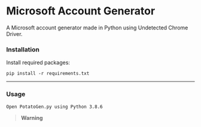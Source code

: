 # Microsoft Account Generator

A Microsoft account generator made in Python using Undetected Chrome Driver.

### Installation
Install required packages:

`pip install -r requirements.txt`

---

### Usage

`Open PotatoGen.py using Python 3.8.6`

> **Warning**
